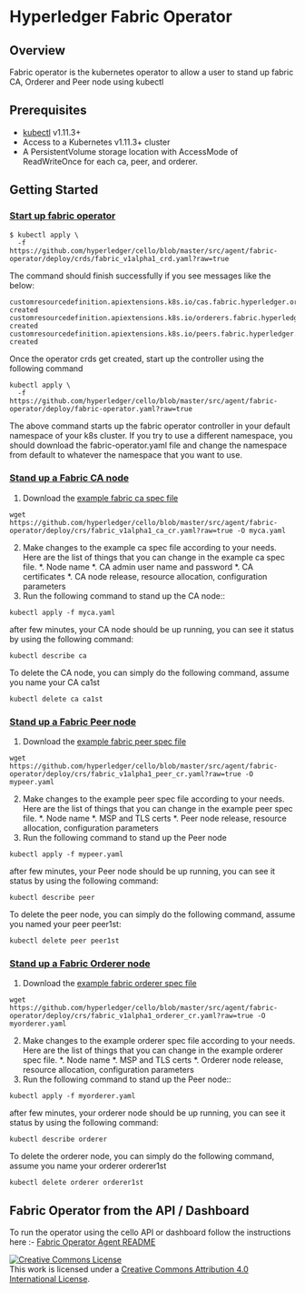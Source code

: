 # Hyperledger Fabric Operator

## Overview

Fabric operator is the kubernetes operator to allow a user to stand up
fabric CA, Orderer and Peer node using kubectl

## Prerequisites

- [kubectl][kubectl_tool] v1.11.3+
- Access to a Kubernetes v1.11.3+ cluster
- A PersistentVolume storage location with AccessMode of ReadWriteOnce for each ca, peer, and orderer.

## Getting Started

### [Start up fabric operator](#startup)

```
$ kubectl apply \
  -f https://github.com/hyperledger/cello/blob/master/src/agent/fabric-operator/deploy/crds/fabric_v1alpha1_crd.yaml?raw=true
```

The command should finish successfully if you see messages like the below:

```
customresourcedefinition.apiextensions.k8s.io/cas.fabric.hyperledger.org created
customresourcedefinition.apiextensions.k8s.io/orderers.fabric.hyperledger.org created
customresourcedefinition.apiextensions.k8s.io/peers.fabric.hyperledger.org created
```
Once the operator crds get created, start up the controller using the following command
```
kubectl apply \
  -f https://github.com/hyperledger/cello/blob/master/src/agent/fabric-operator/deploy/fabric-operator.yaml?raw=true
```
The above command starts up the fabric operator controller in your default namespace of your k8s cluster. If you try to use
a different namespace, you should download the fabric-operator.yaml file and change the namespace from default to whatever
the namespace that you want to use.

### [Stand up a Fabric CA node](#startupca)

1. Download the [example fabric ca spec file][ca_spec]
```
wget https://github.com/hyperledger/cello/blob/master/src/agent/fabric-operator/deploy/crs/fabric_v1alpha1_ca_cr.yaml?raw=true -O myca.yaml
```
2. Make changes to the example ca spec file according to your needs. Here are the list of things that you can change in the example ca spec file.
        *. Node name
        *. CA admin user name and password
        *. CA certificates
        *. CA node release, resource allocation, configuration parameters
3. Run the following command to stand up the CA node::
```
kubectl apply -f myca.yaml
```
after few minutes, your CA node should be up running, you can see it status by using the following command:

```
kubectl describe ca
```

To delete the CA node, you can simply do the following command, assume you name your CA ca1st
```
kubectl delete ca ca1st
```

### [Stand up a Fabric Peer node](#standuppeer)

1. Download the [example fabric peer spec file][peer_spec]
```
wget https://github.com/hyperledger/cello/blob/master/src/agent/fabric-operator/deploy/crs/fabric_v1alpha1_peer_cr.yaml?raw=true -O mypeer.yaml
```
2. Make changes to the example peer spec file according to your needs. Here are the list of things that you can change in the example peer spec file.
        *. Node name
        *. MSP and TLS certs
        *. Peer node release, resource allocation, configuration parameters
3. Run the following command to stand up the Peer node
```
kubectl apply -f mypeer.yaml
```
after few minutes, your Peer node should be up running, you can see it status by using the following command:

```
kubectl describe peer
```
To delete the peer node, you can simply do the following command, assume you named your peer peer1st:
```
kubectl delete peer peer1st
```


### [Stand up a Fabric Orderer node](#standuporderer)

1. Download the [example fabric orderer spec file][orderer_spec]
```
wget https://github.com/hyperledger/cello/blob/master/src/agent/fabric-operator/deploy/crs/fabric_v1alpha1_orderer_cr.yaml?raw=true -O myorderer.yaml
```
2. Make changes to the example orderer spec file according to your needs. Here are the list of things that you can change in the example orderer spec file.
        *. Node name
        *. MSP and TLS certs
        *. Orderer node release, resource allocation, configuration parameters
3. Run the following command to stand up the Peer node::
```
kubectl apply -f myorderer.yaml
```
after few minutes, your orderer node should be up running, you can see it status by using the following command:

```
kubectl describe orderer
```
To delete the orderer node, you can simply do the following command, assume you name your orderer orderer1st
```
kubectl delete orderer orderer1st
```

[kubectl_tool]:https://kubernetes.io/docs/tasks/tools/install-kubectl/
[operator_spec]:https://github.com/hyperledger/cello/blob/master/src/agent/fabric-operator/deploy/operator.yaml?raw=true
[ca_spec]:https://github.com/hyperledger/cello/blob/master/src/agent/fabric-operator/deploy/crs/fabric_v1alpha1_ca_cr.yaml?raw=true
[peer_spec]:https://github.com/hyperledger/cello/blob/master/src/agent/fabric-operator/deploy/crs/fabric_v1alpha1_peer_cr.yaml?raw=true
[orderer_spec]:https://github.com/hyperledger/cello/blob/master/src/agent/fabric-operator/deploy/crs/fabric_v1alpha1_orderer_cr.yaml?raw=true

## Fabric Operator from the API / Dashboard

To run the operator using the cello API or dashboard follow the instructions here :- [Fabric Operator Agent README](https://github.com/hyperledger/cello/blob/master/src/agent/fabric-operator/README.md)

<a rel="license" href="http://creativecommons.org/licenses/by/4.0/"><img alt="Creative Commons License" style="border-width:0" src="https://i.creativecommons.org/l/by/4.0/88x31.png" /></a><br />This work is licensed under a <a rel="license" href="http://creativecommons.org/licenses/by/4.0/">Creative Commons Attribution 4.0 International License</a>.
